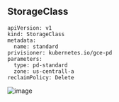 ## StorageClass

```
apiVersion: v1
kind: StorageClass
metadata:
  name: standard
privisioner: kubernetes.io/gce-pd
parameters:
  type: pd-standard
  zone: us-centrall-a
reclaimPolicy: Delete
```

![image](https://github.com/user-attachments/assets/47a03c17-a8c7-4dc7-84be-434c84416e72)
